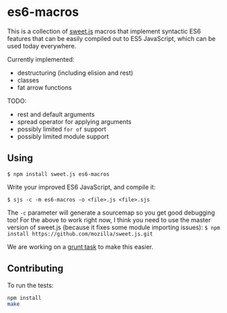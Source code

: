 # es6-macros

This is a collection of [sweet.js](http://sweetjs.org/) macros that
implement syntactic ES6 features that can be easily compiled out to
ES5 JavaScript, which can be used today everywhere.

Currently implemented:

* destructuring (including elision and rest)
* classes
* fat arrow functions

TODO:

* rest and default arguments
* spread operator for applying arguments
* possibly limited `for of` support
* possibly limited module support

## Using

```
$ npm install sweet.js es6-macros
```

Write your improved ES6 JavaScript, and compile it:

```
$ sjs -c -m es6-macros -o <file>.js <file>.sjs
```

The `-c` parameter will generate a sourcemap so you get good debugging
too! For the above to work right now, I think you need to use the
master version of sweet.js (because it fixes some module importing
issues): `$ npm install https://github.com/mozilla/sweet.js.git`

We are working on a [grunt
task](https://github.com/jlongster/grunt-sweet.js) to make this
easier.

## Contributing

To run the tests:

```bash
npm install
make
```
